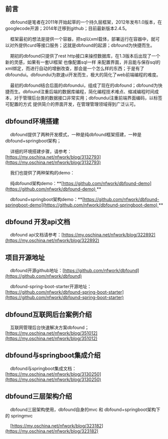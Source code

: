 ## 前言

    dbfound是笔者在2011年开始起草的一个持久层框架，2012年发布1.0版本，在googlecode开源；2014年迁移到github；目前最新版本2.4.5。

    框架最初的想法是提供一个容器，把sql以xml载体，部署运行在容器中，就可以对外提供curd等接口服务；这就是dbfound的起源；dbfound为快捷而生。

    期初的dbfound只提供了rest http接口来操控数据库，在1.3版本后出现了一个新的灵感，如果有一套UI框架 也像配置sql一样 来配置界面，并且能与保存sql的xml绑定，而进行自动的增删改查，那会是一个怎么样的东西；于是有了dbfoundui。dbfoundui为款速ui开发而生，极大的简化了web前端编程的难度。

    最初的dbfound结合后面的dbfoundui，组成了现在的dbfound；dbfound为快捷而生。dbfound注重后端的数据库编程，简化编程技术难点、缩减编程时间成本，对于管理后台类的数据接口非常实用；dbfoundui注重前端界面编码，以标签可配置的方式 提供简介的界面开发，在管理管理领域得到广泛认可。

## dbfound环境搭建

    dbfound提供了两种开发模式，一种是纯dbfound框架搭建，一种是dbfound+springboot架构；

    详细的环境搭建步骤，请参考：[https://my.oschina.net/nfwork/blog/3132793](https://my.oschina.net/nfwork/blog/3132793)

    我们也提供了两种架构的demo：

    纯dbfound架构demo：**[https://github.com/nfwork/dbfound-demo](https://github.com/nfwork/dbfound-demo) **

    dbfound+springboot架构demo：**[https://github.com/nfwork/dbfound-springboot-demo](https://github.com/nfwork/dbfound-springboot-demo) **

## dbfound 开发api文档

    dbfound api文档请参考：[https://my.oschina.net/nfwork/blog/322892](https://my.oschina.net/nfwork/blog/322892)

## 项目开源地址

    dbfound开源github地址：[https://github.com/nfwork/dbfound](https://github.com/nfwork/dbfound)

    dbfound-spring-boot-starter开源地址：[https://github.com/nfwork/dbfound-spring-boot-starter](https://github.com/nfwork/dbfound-spring-boot-starter)

## dbfound互联网后台案例介绍

    互联网管理后台快速解决方案dbfound；[https://my.oschina.net/nfwork/blog/351012](https://my.oschina.net/nfwork/blog/351012)

## dbfound与springboot集成介绍

    dbfound与springboot集成文档：[https://my.oschina.net/nfwork/blog/3130250](https://my.oschina.net/nfwork/blog/3130250)

## dbfound三层架构介绍

    dbfound三层架构使用，dbfound自身的mvc 和 dbfound+springboot架构下的 springmvc

    [https://my.oschina.net/nfwork/blog/323182](https://my.oschina.net/nfwork/blog/323182)


